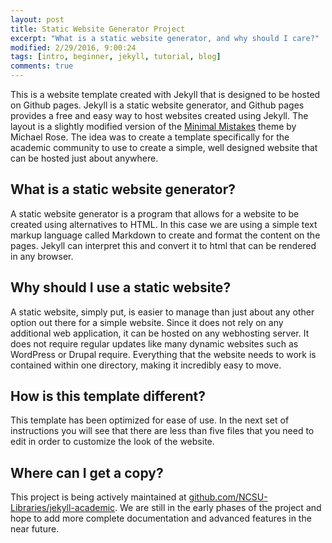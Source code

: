 ```yaml
---
layout: post
title: Static Website Generator Project
excerpt: "What is a static website generator, and why should I care?"
modified: 2/29/2016, 9:00:24
tags: [intro, beginner, jekyll, tutorial, blog]
comments: true
---
```


This is a website template created with Jekyll that is designed to be hosted on Github pages. Jekyll is a static website generator, and Github pages provides a free and easy way to host websites created using Jekyll. The layout is a slightly modified version of the [Minimal Mistakes](https://mmistakes.github.io/minimal-mistakes/) theme by Michael Rose. The idea was to create a template specifically for the academic community to use to create a simple, well designed website that can be hosted just about anywhere.

## What is a static website generator?
A static website generator is a program that allows for a website to be created using alternatives to HTML. In this case we are using a simple text markup language called Markdown to create and format the content on the pages. Jekyll can interpret this and convert it to html that can be rendered in any browser.

## Why should I use a static website?
A static website, simply put, is easier to manage than just about any other option out there for a simple website. Since it does not rely on any additional web application, it can be hosted on any webhosting server. It does not require regular updates like many dynamic websites such as WordPress or Drupal require. Everything that the website needs to work is contained within one directory, making it incredibly easy to move.

## How is this template different?
This template has been optimized for ease of use. In the next set of instructions you will see that there are less than five files that you need to edit in order to customize the look of the website.

## Where can I get a copy?
This project is being actively maintained at [github.com/NCSU-Libraries/jekyll-academic](https://github.com/NCSU-Libraries/jekyll-academic). We are still in the early phases of the project and hope to add more complete documentation and advanced features in the near future.
